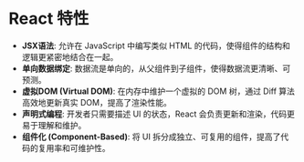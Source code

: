 # React 特性

- **JSX语法**: 允许在 JavaScript 中编写类似 HTML 的代码，使得组件的结构和逻辑更紧密地结合在一起。
- **单向数据绑定**: 数据流是单向的，从父组件到子组件，使得数据流更清晰、可预测。
- **虚拟DOM (Virtual DOM)**: 在内存中维护一个虚拟的 DOM 树，通过 Diff 算法高效地更新真实 DOM，提高了渲染性能。
- **声明式编程**: 开发者只需要描述 UI 的状态，React 会负责更新和渲染，代码更易于理解和维护。
- **组件化 (Component-Based)**: 将 UI 拆分成独立、可复用的组件，提高了代码的复用率和可维护性。
